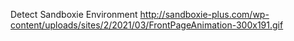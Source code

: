 Detect Sandboxie Environment
http://sandboxie-plus.com/wp-content/uploads/sites/2/2021/03/FrontPageAnimation-300x191.gif
